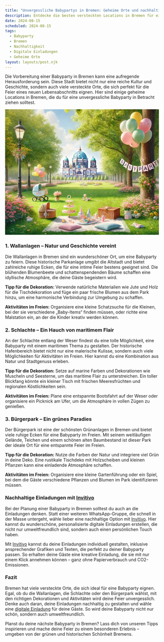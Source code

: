 ```yaml
---
title: "Unvergessliche Babypartys in Bremen: Geheime Orte und nachhaltige Einladungen"
description: Entdecke die besten versteckten Locations in Bremen für eine unvergessliche Babyparty, inklusive Tipps für nachhaltige Dekoration und digitale Einladungen.
date: 2024-08-15
scheduled: 2024-08-15
tags:
  - Babyparty
  - Bremen
  - Nachhaltigkeit
  - Digitale Einladungen
  - Geheime Orte
layout: layouts/post.njk
---
```


Die Vorbereitung einer Babyparty in Bremen kann eine aufregende Herausforderung sein. Diese Stadt bietet nicht nur eine reiche Kultur und Geschichte, sondern auch viele versteckte Orte, die sich perfekt für die Feier eines neuen Lebensabschnitts eignen. Hier sind einige geheime Locations in Bremen, die du für eine unvergessliche Babyparty in Betracht ziehen solltest.

![Babyparty im Park](/img/picnic-park.webp)

### 1. **Wallanlagen – Natur und Geschichte vereint**

Die Wallanlagen in Bremen sind ein wunderschöner Ort, um eine Babyparty zu feiern. Diese historische Parkanlage umgibt die Altstadt und bietet zahlreiche ruhige Ecken, die für eine intime Feier bestens geeignet sind. Die blühenden Blumenbeete und schattenspendenden Bäume schaffen eine idyllische Atmosphäre, die deine Gäste begeistern wird.

**Tipp für die Dekoration:** Verwende natürliche Materialien wie Jute und Holz für die Tischdekoration und füge ein paar frische Blumen aus dem Park hinzu, um eine harmonische Verbindung zur Umgebung zu schaffen.

**Aktivitäten im Freien:** Organisiere eine kleine Schatzsuche für die Kleinen, bei der sie verschiedene „Baby-Items“ finden müssen, oder richte eine Malstation ein, an der die Kinder kreativ werden können.

### 2. **Schlachte – Ein Hauch von maritimem Flair**

An der Schlachte entlang der Weser findest du eine tolle Möglichkeit, eine Babyparty mit einem maritimen Thema zu gestalten. Der historische Hafenbereich bietet nicht nur eine malerische Kulisse, sondern auch viele Möglichkeiten für Aktivitäten im Freien. Hier kannst du eine Kombination aus Natur und Stadtgenuss erleben.

**Tipp für die Dekoration:** Setze auf marine Farben und Dekorationen wie Muscheln und Seesterne, um das maritime Flair zu unterstreichen. Ein toller Blickfang könnte ein kleiner Tisch mit frischen Meeresfrüchten und regionalen Köstlichkeiten sein.

**Aktivitäten im Freien:** Plane eine entspannte Bootsfahrt auf der Weser oder organisiere ein Picknick am Ufer, um die Atmosphäre in vollen Zügen zu genießen.

### 3. **Bürgerpark – Ein grünes Paradies**

Der Bürgerpark ist eine der schönsten Grünanlagen in Bremen und bietet viele ruhige Ecken für eine Babyparty im Freien. Mit seinem weitläufigen Gelände, Teichen und einem schönen alten Baumbestand ist dieser Park der ideale Ort für eine entspannte Feier im Freien.

**Tipp für die Dekoration:** Nutze die Farben der Natur und integriere viel Grün in deine Deko. Eine rustikale Tischdeko mit Holzscheiben und kleinen Pflanzen kann eine einladende Atmosphäre schaffen.

**Aktivitäten im Freien:** Organisiere eine kleine Gartenführung oder ein Spiel, bei dem die Gäste verschiedene Pflanzen und Blumen im Park identifizieren müssen.

### **Nachhaltige Einladungen mit [Invitivo](https://invitivo.com/create)**

Bei der Planung einer Babyparty in Bremen solltest du auch an die Einladungen denken. Statt einer weiteren WhatsApp-Gruppe, die schnell in der Masse untergeht, wähle lieber eine nachhaltige Option mit [Invitivo](https://invitivo.com/). Hier kannst du wunderschöne, personalisierte digitale Einladungen erstellen, die nicht nur umweltfreundlich sind, sondern auch einen persönlichen Touch haben. 

Mit [Invitivo](https://invitivo.com/) kannst du deine Einladungen individuell gestalten, inklusive ansprechender Grafiken und Texten, die perfekt zu deiner Babyparty passen. So erhalten deine Gäste eine kreative Einladung, die sie mit nur einem Klick annehmen können – ganz ohne Papierverbrauch und CO2-Emissionen.

### **Fazit**

Bremen hat viele versteckte Orte, die sich ideal für eine Babyparty eignen. Egal, ob du die Wallanlagen, die Schlachte oder den Bürgerpark wählst, mit den richtigen Dekorationen und Aktivitäten wird deine Feier unvergesslich. Denke auch daran, deine Einladungen nachhaltig zu gestalten und wähle eine [digitale Einladung](https://invitivo.com) für deine Gäste. So wird deine Babyparty nicht nur schön, sondern auch umweltfreundlich.

Planst du deine nächste Babyparty in Bremen? Lass dich von unseren Tipps inspirieren und mache deine Feier zu einem besonderen Erlebnis – umgeben von der grünen und historischen Schönheit Bremens.
